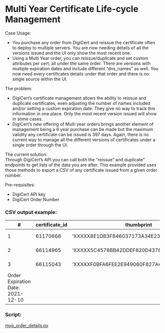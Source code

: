 <h1 id="multi-year-certificate-life-cycle-management">Multi Year Certificate Life-cycle Management</h1>
<p>Case Usage:</p>
<ul>
<li>You purchase any order from DigiCert and reissue the certificate often to deploy to multiple servers. You are now needing details of all the versions issued and the UI only show the most recent one.</li>
<li>Using a Multi Year order, you can reissue/duplicate and set custom attributes per cert, all under the same order. There are versions with multiple expiration dates and include different “dns_names” as well. You now need every certificates details under that order and there is no single source within the UI.</li>
</ul>
<p>The problem:</p>
<ul>
<li>DigiCert’s certificate management allows the ability to reissue and duplicate certificates, even adjusting the number of names included and/or setting a custom expiration date. They give no way to track this information in one place. Only the most recent version issued will show in some cases.</li>
<li>DigiCert’s new offering of Multi year orders brings another element of management being a 6 year purchase can be made but the maximum validity any certificate can be issued is 397 days. Again, there is no current way to manage all the different versions of certificates under a single order through the UI.</li>
</ul>
<p>The current solution:<br>
Through DigiCert’s API you can call both the “reissue” and duplicate" endpoints to get lists of the data you are after. This example provided uses those methods to export a CSV of any certificate issued from a given order number.</p>
<p>Pre-requisites:</p>
<ul>
<li>DigiCert API key</li>
<li>DigiCert Order Number</li>
</ul>
<h3 id="csv--output-example">CSV  output example:</h3>

<table>
<thead>
<tr>
<th>#</th>
<th>certificate_id</th>
<th>thumbprint</th>
<th>serial_number</th>
<th>common_name</th>
<th>dns_names</th>
<th>status</th>
<th>valid_till</th>
<th>days_left</th>
<th>type</th>
</tr>
</thead>
<tbody>
<tr>
<td>1</td>
<td>61170668</td>
<td>‘XXXXX8E1DB3F846037173A34E232C9XXXXXXXXXX’</td>
<td>‘XXXXX383EAB199955DB2EAXXXXXXXXXX’</td>
<td>‘<a href="http://domain.com">domain.com</a>’</td>
<td>“‘<a href="http://domain.com">domain.com</a>’  ‘<a href="http://www.domain.com">www.domain.com</a>’”</td>
<td>‘issued’</td>
<td>‘2021-10-23’</td>
<td>384</td>
<td>‘reissue’</td>
</tr>
<tr>
<td>2</td>
<td>66114965</td>
<td>‘XXXXX5C4578BB42DDEF820D4378FE0XXXXXXXXXX’</td>
<td>‘XXXXX2ACF5FCFE144E2725XXXXXXXXXX’</td>
<td>‘<a href="http://domain.com">domain.com</a>’</td>
<td>“‘<a href="http://domain.com">domain.com</a>’  ‘<a href="http://www.domain.com">www.domain.com</a>’”</td>
<td>‘issued’</td>
<td>‘2021-11-02’</td>
<td>394</td>
<td>‘reissue’</td>
</tr>
<tr>
<td>3</td>
<td>66115043</td>
<td>‘XXXXXF0BFA6FEE2E949060F827A44BXXXXXXXXXX’</td>
<td>‘XXXXX8B8CE07828558254XXXXXXXXXX’</td>
<td>‘<a href="http://domain.com">domain.com</a>’</td>
<td>“‘<a href="http://domain.com">domain.com</a>’  ‘<a href="http://www.domain.com">www.domain.com</a>’”</td>
<td>‘approved’</td>
<td>‘2021-11-01’</td>
<td>393</td>
<td>‘duplicate’</td>
</tr>
<tr>
<td>Order Expiration Date: 2021-12-10</td>
<td></td>
<td></td>
<td></td>
<td></td>
<td></td>
<td></td>
<td></td>
<td></td>
<td></td>
</tr>
</tbody>
</table><h3 id="script">Script:</h3>
<p><a href="https://github.com/remorseville/digicert_mutli_year_script/blob/main/myp_order_details.py">myp_order_details.py</a></p>

